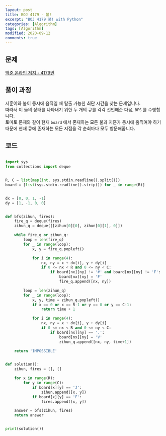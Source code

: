 ```yaml
---
layout: post
title: BOJ 4179 - 불!
excerpt: "BOJ 4179 불! with Python"
categories: [Algorithm]
tags: [Algorithm]
modified: 2020-09-12
comments: true
---
```


## 문제
[백준 온라인 저지 - 4179번](https://www.acmicpc.net/problem/4179)


## 풀이 과정
지훈이와 불이 동시에 움직일 때 탈출 가능한 최단 시간을 찾는 문제입니다. <br>
따라서 이 둘의 상태를 나타내기 위한 두 개의 큐를 각각 선언해준 다음, `BFS` 를 수행합니다. <br>
토마토 문제와 같이 현재 `board` 에서 존재하는 모든 불과 지훈가 동시에 움직여야 하기 때문에 현재 큐에 존재하는 모든 지점을 각 순회마다 모두 방문해줍니다. <br>


## 코드

~~~ python

import sys
from collections import deque


R, C = list(map(int, sys.stdin.readline().split()))
board = [list(sys.stdin.readline().strip()) for _ in range(R)]


dx = [0, 0, 1, -1]
dy = [1, -1, 0, 0]


def bfs(zihun, fires):
    fire_q = deque(fires)
    zihun_q = deque([[zihun[0][0], zihun[0][1], 0]])

    while fire_q or zihun_q:
        loop = len(fire_q)
        for _ in range(loop):
            x, y = fire_q.popleft()

            for i in range(4):
                nx, ny = x + dx[i], y + dy[i]
                if 0 <= nx < R and 0 <= ny < C:
                    if board[nx][ny] != '#' and board[nx][ny] != 'F':
                        board[nx][ny] = 'F'
                        fire_q.append([nx, ny])

        loop = len(zihun_q)
        for _ in range(loop):
            x, y, time = zihun_q.popleft()
            if x == 0 or x == R-1 or y == 0 or y == C-1:
                return time + 1

            for i in range(4):
                nx, ny = x + dx[i], y + dy[i]
                if 0 <= nx < R and 0 <= ny < C:
                    if board[nx][ny] == '.':
                        board[nx][ny] = 'V'
                        zihun_q.append([nx, ny, time+1])

    return 'IMPOSSIBLE'


def solution():
    zihun, fires = [], []

    for x in range(R):
        for y in range(C):
            if board[x][y] == 'J':
                zihun.append([x, y])
            if board[x][y] == 'F':
                fires.append([x, y])

    answer = bfs(zihun, fires)
    return answer


print(solution())


~~~